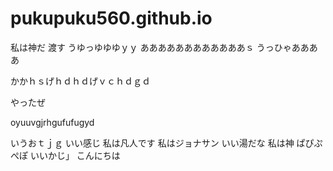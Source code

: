 
# pukupuku560.github.io
私は神だ
渡す
うゆっゆゆゆｙｙ
ああああああああああああｓ
うっひゃああああ

かかｈｓげｈｄｈｄげｖｃｈｄｇｄ

やったぜ

oyuuvgjrhgufufugyd


いうおｔｊｇ
いい感じ
私は凡人です
私はジョナサン
いい湯だな
私は神
ぱぴぷぺぽ
いいかじ」
こんにちは